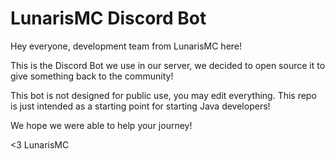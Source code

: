 # LunarisMC Discord Bot

Hey everyone, development team from LunarisMC here!

This is the Discord Bot we use in our server, we decided to open source it to give something back to the community! 

This bot is not designed for public use, you may edit everything. This repo is just intended as a starting point for starting Java developers! 

We hope we were able to help your journey!



<3 LunarisMC

